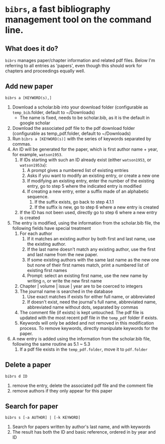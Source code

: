 `bibrs`, a fast bibliography management tool on the command line.
====================================

## What does it do?

`bibrs` manages paper/chapter information and related pdf files. Below I'm referring to all entries as 'papers', even though this should work for chapters and proceedings equally well.

## Add new paper

`bibrs a [KEYWORD(s),]`

1. Download a scholar.bib into your download folder (configurable as `temp_bib`.folder, default to ~/Downloads)
    - The name is fixed, needs to be scholar.bib, as it is the default in google scholar
2. Download the associated pdf file to the pdf download folder (configurable as temp_pdf.folder, default to ~/Downloads)
3. Run `bibrs a [KEYWORD(s)]` with the series of keywords separated by commas.
4. An ID will be generated for the paper, which is first author name + year, for example, `watson1953`.
    1. If IDs starting with such an ID already exist (either `watson1953`, or `watson1953a`):
        1. A prompt gives a numbered list of existing entries
        2. Asks if you want to modify an existing entry, or create a new one
        3. If modifying an existing entry, enter the number of the existing entry, go to step 5 where the indicated entry is modified
        4. If creating a new entry, enter a suffix made of an alphabetic sequence.
            1. If the suffix exists, go back to step 4.1.1
            2. If the suffix is new, go to step 6 where a new entry is created
    2. If the ID has not been used, directly go to step 6 where a new entry is created
5. The entry is modified, using the information from the scholar.bib file, the following fields have special treatment
    1. For each author
        1. If it matches an existing author by both first and last name, use the existing author.
        2. If the last name doesn't match any existing author, use the first and last name from the new paper.
        3. If some existing authors with the same last name as the new one but none of their first names match, print a numbered list of existing first names
        4. Prompt: select an existing first name, use the new name by writing `n`, or write the new first name
    2. Chapter | volume | issue | year are to be coerced to integers
    3. The journal name is searched in the database
        1. Use exact matches if exists for either full name, or abbreviated
        2. If doesn't exist, need the journal's full name, abbreviated name, abbreviated name without dots, separated by commas
    4. The comment file (if exists) is kept untouched. The pdf file is updated with the most recent pdf file in the `temp_pdf` folder if exists.
    5. Keywords will only be added and not removed in this modification process. To remove keywords, directly manipulate keywords for the paper.
6. A new entry is added using the information from the scholar.bib file, following the same routine as 5.1 ~ 5.3
    1. If a pdf file exists in the `temp_pdf.folder`, move it to `pdf.folder`

## Delete a paper

`bibrs d ID`

1. remove the entry, delete the associated pdf file and the comment file
2. remove authors if they only appear for this paper

## Search for paper

`bibrs s [-a AUTHOR] | [-k KEYWORD]`

1. Search for papers written by author's last name, and with keywords
2. The result has both the ID and basic reference, ordered in by year and ID
